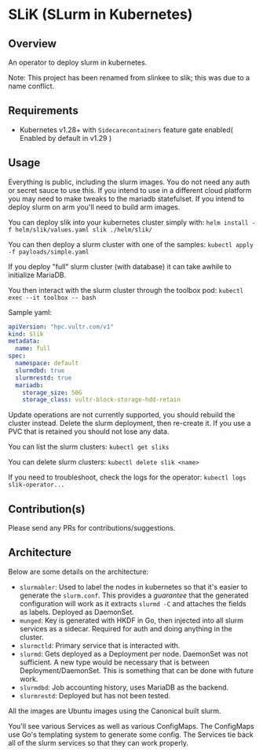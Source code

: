 # SLiK (SLurm in Kubernetes)

## Overview
An operator to deploy slurm in kubernetes.

Note: This project has been renamed from slinkee to slik; this was due to a name conflict.

## Requirements
- Kubernetes v1.28+ with `Sidecarecontainers` feature gate enabled( Enabled by default in v1.29 ) 

## Usage
Everything is public, including the slurm images. You do not need any auth or secret sauce to use this. If you intend to use in a different cloud platform you may need to make tweaks to the mariadb statefulset. If you intend to deploy slurm on arm you'll need to build arm images.

You can deploy slik into your kubernetes cluster simply with: `helm install -f helm/slik/values.yaml slik ./helm/slik/`

You can then deploy a slurm cluster with one of the samples: `kubectl apply -f payloads/simple.yaml`

If you deploy "full" slurm cluster (with database) it can take awhile to initialize MariaDB.

You then interact with the slurm cluster through the toolbox pod: `kubectl exec --it toolbox -- bash`

Sample yaml:

```yaml
apiVersion: "hpc.vultr.com/v1"
kind: Slik
metadata:
  name: full
spec:
  namespace: default
  slurmdbd: true
  slurmrestd: true
  mariadb:
    storage_size: 50G
    storage_class: vultr-block-storage-hdd-retain
```

Update operations are not currently supported, you should rebuild the cluster instead. Delete the slurm deployment, then re-create it. If you use a PVC that is retained you should not lose any data.

You can list the slurm clusters: `kubectl get sliks`

You can delete slurm clusters: `kubectl delete slik <name>`

If you need to troubleshoot, check the logs for the operator: `kubectl logs slik-operator...`

## Contribution(s)
Please send any PRs for contributions/suggestions.

## Architecture
Below are some details on the architecture:
- `slurmabler`: Used to label the nodes in kubernetes so that it's easier to generate the `slurm.conf`. This provides a _guarantee_ that the generated configuration will work as it extracts `slurmd -C` and attaches the fields as labels. Deployed as DaemonSet.
- `munged`: Key is generated with HKDF in Go, then injected into all slurm services as a sidecar. Required for auth and doing anything in the cluster.
- `slurmctld`: Primary service that is interacted with.
- `slurmd`: Gets deployed as a Deployment per node. DaemonSet was not sufficient. A new type would be necessary that is between Deployment/DaemonSet. This is something that can be done with future work.
- `slurmdbd`: Job accounting history, uses MariaDB as the backend.
- `slurmrestd`: Deployed but has not been tested.

All the images are Ubuntu images using the Canonical built slurm.

You'll see various Services as well as various ConfigMaps. The ConfigMaps use Go's templating system to generate some config. The Services tie back all of the slurm services so that they can work properly.
